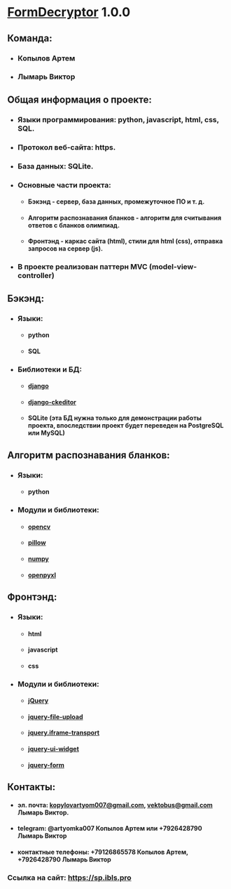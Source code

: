 # [FormDecryptor](https://github.com/Artemka007/FormDecryptor) 1.0.0

## Команда:
* ### Копылов Артем
* ### Лымарь Виктор

## Общая информация о проекте:
* ### Языки программирования: python, javascript, html, css, SQL.
* ### Протокол веб-сайта: https.
* ### База данных: SQLite.
* ### Основные части проекта:
    * #### Бэкэнд - сервер, база данных, промежуточное ПО и т. д.
    * #### Алгоритм распознавания бланков - алгоритм для считывания ответов с бланков олимпиад.
    * #### Фронтэнд - каркас сайта (html), стили для html (css), отправка запросов на сервер (js).
* ### В проекте реализован паттерн MVC (model-view-controller)

## Бэкэнд:
* ### Языки:
  * #### python
  * #### SQL
* ### Библиотеки и БД:
   * #### [django](https://github.com/django/django)
   * #### [django-ckeditor](https://github.com/django-ckeditor/django-ckeditor)
   * #### SQLite  (эта БД нужна только для демонстрации работы проекта, впоследствии проект будет переведен на PostgreSQL или MySQL)
    
## Алгоритм распознавания бланков:
* ### Языки:
  * #### python
* ### Модули и библиотеки:
   * #### [opencv](https://github.com/opencv/opencv)
   * #### [pillow](https://github.com/python-pillow/Pillow)
   * #### [numpy](https://github.com/numpy/numpy)
   * #### [openpyxl](https://github.com/gleeda/openpyxl)
    
## Фронтэнд:
* ### Языки:
  * #### html
  * #### javascript
  * #### css
* ### Модули и библиотеки:
   * #### [jQuery](https://github.com/jquery/jquery)
   * #### [jquery-file-upload](https://github.com/blueimp/jQuery-File-Upload)
   * #### [jquery.iframe-transport](https://github.com/cmlenz/jquery-iframe-transport)
   * #### [jquery-ui-widget](https://github.com/jquery/jquery-ui)
   * #### [jquery-form](https://github.com/jquery-form/form)

## Контакты:
* #### эл. почта: kopylovartyom007@gmail.com, vektobus@gmail.com Лымарь Виктор.
* #### telegram: @artyomka007 Копылов Артем или +7926428790 Лымарь Виктор
* #### контактные телефоны: +79126865578 Копылов Артем, +7926428790 Лымарь Виктор

### Ссылка на сайт: https://sp.ibls.pro
